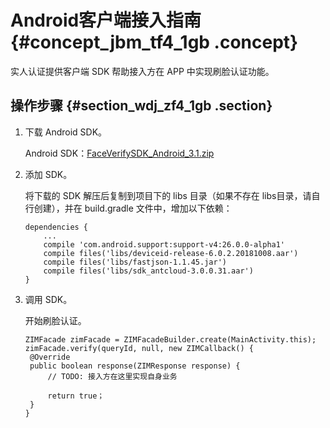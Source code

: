 # Android客户端接入指南 {#concept_jbm_tf4_1gb .concept}

实人认证提供客户端 SDK 帮助接入方在 APP 中实现刷脸认证功能。

## 操作步骤 {#section_wdj_zf4_1gb .section}

1.  下载 Android SDK。

    Android SDK：[FaceVerifySDK\_Android\_3.1.zip](http://docs-aliyun.cn-hangzhou.oss.aliyun-inc.com/assets/attach/99125/cn_zh/1543998791619/FaceVerifySDK_Android_3.1.zip)

2.  添加 SDK。

    将下载的 SDK 解压后复制到项目下的 libs 目录（如果不存在 libs目录，请自行创建），并在 build.gradle 文件中，增加以下依赖：

    ```
    dependencies {
        ...
        compile 'com.android.support:support-v4:26.0.0-alpha1'
        compile files('libs/deviceid-release-6.0.2.20181008.aar')
        compile files('libs/fastjson-1.1.45.jar')
        compile files('libs/sdk_antcloud-3.0.0.31.aar')
    }
    ```

3.  调用 SDK。

    开始刷脸认证。

    ```
    ZIMFacade zimFacade = ZIMFacadeBuilder.create(MainActivity.this);
    zimFacade.verify(queryId, null, new ZIMCallback() {
     @Override
     public boolean response(ZIMResponse response) {
         // TODO: 接入方在这里实现自身业务
    
         return true；
     }
    }
    ```


